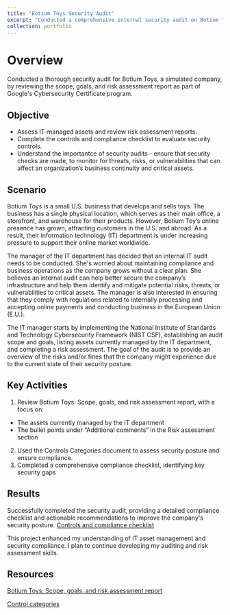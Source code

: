 ```yaml
---
title: "Botium Toys Security Audit"
excerpt: "Conducted a comprehensive internal security audit on Botium Toys, a simulated toy company, as part of Google's Cybersecurity Certificate program. <br /><img src='/hoangnguyen2809.github.io/images/audit.png'>"
collection: portfolio
---
```


# Overview

Conducted a thorough security audit for Botium Toys, a simulated company, by reviewing the scope, goals, and risk assessment report as part of Google's Cybersecurity Certificate program.

## Objective

- Assess IT-managed assets and review risk assessment reports.
- Complete the controls and compliance checklist to evaluate security controls.
- Understand the importantce of security audits - ensure that security checks are made, to monitor for threats, risks, or vulnerabilities that can affect an organization’s business continuity and critical assets.

## Scenario

Botium Toys is a small U.S. business that develops and sells toys. The business has a single physical location, which serves as their main office, a storefront, and warehouse for their products. However, Botium Toy’s online presence has grown, attracting customers in the U.S. and abroad. As a result, their information technology (IT) department is under increasing pressure to support their online market worldwide.

The manager of the IT department has decided that an internal IT audit needs to be conducted. She's worried about maintaining compliance and business operations as the company grows without a clear plan. She believes an internal audit can help better secure the company’s infrastructure and help them identify and mitigate potential risks, threats, or vulnerabilities to critical assets. The manager is also interested in ensuring that they comply with regulations related to internally processing and accepting online payments and conducting business in the European Union (E.U.).

The IT manager starts by implementing the National Institute of Standards and Technology Cybersecurity Framework (NIST CSF), establishing an audit scope and goals, listing assets currently managed by the IT department, and completing a risk assessment. The goal of the audit is to provide an overview of the risks and/or fines that the company might experience due to the current state of their security posture.

## Key Activities

1. Review Botium Toys: Scope, goals, and risk assessment report, with a focus on:

- The assets currently managed by the IT department
- The bullet points under “Additional comments” in the Risk assessment section

2. Used the Controls Categories document to assess security posture and ensure compliance.
3. Completed a comprehensive compliance checklist, identifying key security gaps

## Results

Successfully completed the security audit, providing a detailed compliance checklist and actionable recommendations to improve the company's security posture.
[Controls and compliance checklist](../files/Controls-and-compliance-checklist.pdf)

This project enhanced my understanding of IT asset management and security compliance. I plan to continue developing my auditing and risk assessment skills.

## Resources

[Botium Toys: Scope, goals, and risk assessment report](https://docs.google.com/document/d/1s2u_RuhRAI40JSh-eZHvaFsV1ZMxcNSWXifHDTOsgFc/template/preview#heading=h.evidx83t54sc)

[Control categories](https://docs.google.com/document/d/1HsIw5HNDbRXzW7pmhPLsK06B7HF-KMifENO_TlccbSU/template/preview)
